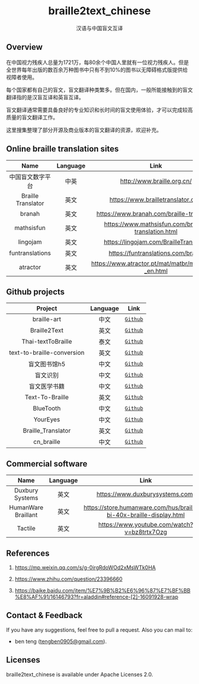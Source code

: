 <h1 align="center">braille2text_chinese</h1>

<p align="center">汉语与中国盲文互译</p>

## Overview

在中国视力残疾人总量为1721万，每80余个中国人里就有一位视力残疾人。但是全世界每年出版的数百余万种图书中只有不到10%的图书以无障碍格式版提供给视障者使用。

每个国家都有自己的盲文，盲文翻译种类繁多。但在国内，一般所能接触到的盲文翻译指的是汉盲互译和英盲互译。

盲文翻译通常需要具备良好的专业知识和长时间的盲文使用体验，才可以完成较高质量的盲文翻译工作。

这里搜集整理了部分开源及商业版本的盲文翻译的资源，欢迎补充。

## Online braille translation sites
| Name    |  Language     | Link       |
| :----------: | :--------: | :--------: |
| 中国盲文数字平台     | 中英      | http://www.braille.org.cn/|
| Braille Translator    | 英文        | https://www.brailletranslator.org/ |
| branah       | 英文   |  https://www.branah.com/braille-translator |
| mathsisfun | 英文      | https://www.mathsisfun.com/braille-translation.html |
| lingojam | 英文      | https://lingojam.com/BrailleTranslator |
| funtranslations  | 英文      | https://funtranslations.com/braille|
| atractor | 英文      | https://www.atractor.pt/mat/matbr/matbraille-_en.html |


## Github projects
| Project    |  Language     | Link       |
| :----------: | :--------: | :--------: |
| braille-art     | 中文      | [`Github`](https://github.com/feightwywx/braille-art) |
| Braille2Text    | 英文        | [`Github`](https://github.com/patrickfriedman/Braille2Textr) |
| Thai-textToBraille       | 泰文   |  [`Github`](https://github.com/NonKhuna/Thai-textToBraille) |
| text-to-braille-conversion| 英文      | [`Github`](https://github.com/One-World-One-Family/text-to-braille-conversion) |
| 盲文图书馆h5| 中文      | [`Github`](https://github.com/Ambition0205/mangwen) |
| 盲文识别| 中文      | [`Github`](https://github.com/moseyah/Braille-Recognition-System) |
| 盲文医学书籍| 中文      | [`Github`](https://github.com/songhailong8174/book) |
| Text-To-Braille| 英文      | [`Github`](https://github.com/iancmx/Text-To-Braille) |
| BlueTooth| 中文      | [`Github`](https://github.com/hernoforgot/BlueTooth) |
| YourEyes| 中文      | [`Github`](https://github.com/MenferShare/YourEyes) |
| Braille_Translator| 英文      | [`Github`](https://github.com/el10savio/Braille_Translator) |
| cn_braille| 中文      | [`Github`](https://github.com/stonelf/cn_Braille) |


## Commercial software
| Name    |  Language     | Link       |
| :----------: | :--------: | :--------: |
| Duxbury Systems   | 英文        | https://www.duxburysystems.com/ |
| HumanWare Braillant   | 英文        | https://store.humanware.com/hus/brailliant-bi-40x-braille-display.html |
| Tactile   | 英文        | https://www.youtube.com/watch?v=bz8trtx7Ozg |




## References

1. https://mp.weixin.qq.com/s/g-0irgRdoWOd2xMsWTk0HA

2. https://www.zhihu.com/question/23396660

3. https://baike.baidu.com/item/%E7%9B%B2%E6%96%87%E7%BF%BB%E8%AF%91/16146793?fr=aladdin#reference-[2]-16091928-wrap

##  Contact & Feedback
If you have any suggestions, feel free to pull a request. Also you can mail to:
+ ben teng (tengben0905@gmail.com).


##  Licenses
braille2text_chinese is available under Apache Licenses 2.0.
